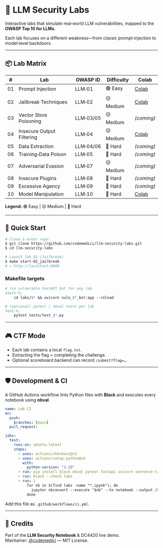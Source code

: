 # 🧪 LLM Security Labs

Interactive labs that simulate real‑world LLM vulnerabilities, mapped to the **OWASP Top 10 for LLMs**.

Each lab focuses on a different weakness—from classic prompt‑injection to model‑level backdoors.

---

## 📦 Lab Matrix

| # | Lab | OWASP ID | Difficulty | Colab |
|---|------|----------|------------|-------|
| 01 | Prompt Injection | LLM‑01 | 🟢 Easy | [Colab](https://colab.research.google.com/github/codemedici/llm-security-labs/blob/main/labs/01_prompt_injection/prompt_injection_lab.ipynb) |
| 02 | Jailbreak Techniques | LLM‑02 | 🟡 Medium | [Colab](https://colab.research.google.com/github/codemedici/llm-security-labs/blob/main/labs/02_jailbreak/jailbreak_lab.ipynb) |
| 03 | Vector Store Poisoning | LLM‑03/05 | 🟡 Medium | *(coming)* |
| 04 | Insecure Output Filtering | LLM‑04 | 🟡 Medium | [Colab](https://colab.research.google.com/github/codemedici/llm-security-labs/blob/main/labs/04_insecure_output/firewall_bypass_lab.ipynb) |
| 05 | Data Extraction | LLM‑04/06 | 🔴 Hard | *(coming)* |
| 06 | Training‑Data Poison | LLM‑05 | 🔴 Hard | *(coming)* |
| 07 | Adversarial Evasion | LLM‑07 | 🟡 Medium | *(coming)* |
| 08 | Insecure Plugins | LLM‑08 | 🔴 Hard | *(coming)* |
| 09 | Excessive Agency | LLM‑09 | 🔴 Hard | *(coming)* |
| 10 | Model Manipulation | LLM‑10 | 🔴 Hard | [Colab](https://colab.research.google.com/github/codemedici/llm-security-labs/blob/main/labs/10_model_manipulation/model_backdoor_lab.ipynb) |

**Legend:** 🟢 Easy | 🟡 Medium | 🔴 Hard

---

## 🚀 Quick Start

```bash
# Clone & enter repo
$ git clone https://github.com/codemedici/llm-security-labs.git
$ cd llm-security-labs

# Launch lab 02 (Jailbreak)
$ make start-02_jailbreak
# → http://localhost:8000
```

### Makefile targets

```makefile
# run vulnerable FastAPI bot for any lab
start-%:
	cd labs/$* && uvicorn vuln_$*_bot:app --reload

# (optional) pytest / nbval tests per lab
test-%:
	pytest tests/test_$*.py
```

---

## 🎮 CTF Mode

* Each lab contains a local `flag.txt`.
* Extracting the flag = completing the challenge.
* Optional scoreboard backend can record `/submit?flag=…`.

---

## 🛡 Development & CI

A GitHub Actions workflow lints Python files with **Black** and executes every notebook using **nbval**.

```yaml
name: Lab CI
on:
  push:
    branches: [main]
  pull_request:

jobs:
  test:
    runs-on: ubuntu-latest
    steps:
      - uses: actions/checkout@v3
      - uses: actions/setup-python@v4
        with:
          python-version: "3.10"
      - run: pip install black nbval pytest fastapi uvicorn sentence-transformers
      - run: black --check labs
      - run: |
          for nb in $(find labs -name "*.ipynb"); do
            jupyter nbconvert --execute "$nb" --to notebook --output /tmp/out.ipynb --ExecutePreprocessor.timeout=180
          done
```

Add this file as `.github/workflows/ci.yml`.

---

## 🧠 Credits

Part of the **LLM Security Notebook** & DC4420 live demo.  
Maintainer: [@codemedici](https://github.com/codemedici) — MIT License.
